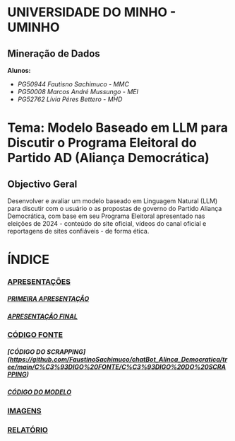 # UNIVERSIDADE DO MINHO - UMINHO
## Mineração de Dados
**Alunos:**
- *PG50944 Fautisno Sachimuco - MMC*
- *PG50008 Marcos André Mussungo - MEI*
- *PG52762 Lívia Péres Bettero - MHD*


# Tema: Modelo Baseado em LLM para Discutir o Programa Eleitoral do Partido AD (Aliança Democrática)

## Objectivo Geral
Desenvolver e avaliar um modelo baseado em Linguagem Natural (LLM) para discutir com o usuário o as propostas de governo do Partido Aliança Democrática, com base em seu Programa Eleitoral apresentado nas eleições de 2024 - conteúdo do site oficial, vídeos do canal oficial e reportagens de sites confiáveis - de forma ética.

# ÍNDICE
### [APRESENTAÇÕES](https://github.com/FaustinoSachimuco/chatBot_Alinca_Democratica/tree/cb29adcef02498e94cf1838eea895e0ac2cb4eb2/APRESENTA%C3%87%C3%95ES)
  ##### [PRIMEIRA APRESENTAÇÃO](https://github.com/FaustinoSachimuco/chatBot_Alinca_Democratica/tree/72cc07bb89f52e8b7fb3d8308b3f0cc336e23120/APRESENTA%C3%87%C3%95ES/PRIMEIRA%20APRESENTA%C3%87%C3%83O)
##### [APRESENTAÇÃO FINAL](https://github.com/FaustinoSachimuco/chatBot_Alinca_Democratica/tree/63a96401b54994b724599175c0997175df2152fd/APRESENTA%C3%87%C3%95ES/APRESENTA%C3%87%C3%83O%20FINAL)
### [CÓDIGO FONTE](https://github.com/FaustinoSachimuco/chatBot_Alinca_Democratica/tree/649e8a4da2cd6dee9ed9b1c54e5d682405eb061b/C%C3%93DIGO%20FONTE)
##### [CÓDIGO DO SCRAPPING] (https://github.com/FaustinoSachimuco/chatBot_Alinca_Democratica/tree/main/C%C3%93DIGO%20FONTE/C%C3%93DIGO%20DO%20SCRAPPING)
##### [CÓDIGO DO MODELO](https://github.com/FaustinoSachimuco/chatBot_Alinca_Democratica/tree/ab12a2fbbbf52e0b07e2f2b85ca1dc4e4f482e4d/C%C3%93DIGO%20FONTE/C%C3%93DIGO%20DO%20MODELO)
### [IMAGENS](https://github.com/FaustinoSachimuco/chatBot_Alinca_Democratica/tree/143c1a3a6e3faa09704998fd7156062193226c62/IMAGENS)
### [RELATÓRIO](https://github.com/FaustinoSachimuco/chatBot_Alinca_Democratica/blob/8dbad93ccd6eddc97b4ab5189a983bf9339da429/RELAT%C3%93RIO/RELATORIO.pdf)
